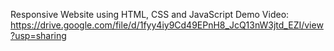 Responsive Website using HTML, CSS and JavaScript
Demo Video: https://drive.google.com/file/d/1fyy4iy9Cd49EPnH8_JcQ13nW3jtd_EZI/view?usp=sharing
